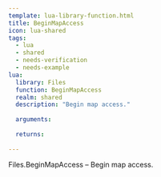 ```yaml
---
template: lua-library-function.html
title: BeginMapAccess
icon: lua-shared
tags:
  - lua
  - shared
  - needs-verification
  - needs-example
lua:
  library: Files
  function: BeginMapAccess
  realm: shared
  description: "Begin map access."
  
  arguments:
  
  returns:
    
---
```


<div class="lua__search__keywords">
Files.BeginMapAccess &#x2013; Begin map access.
</div>
